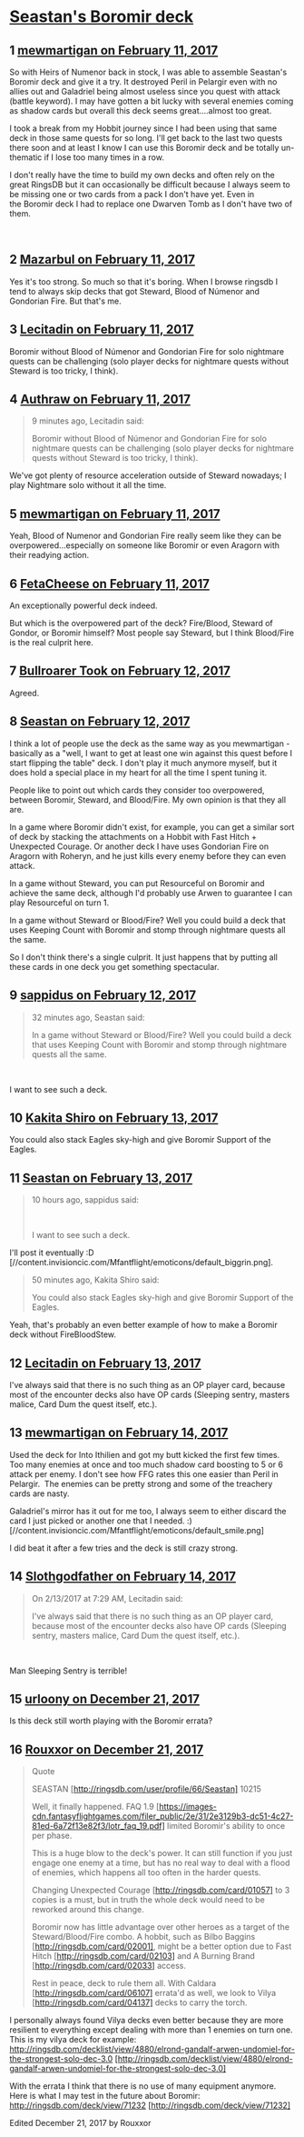 # [Seastan&#039;s Boromir deck](https://community.fantasyflightgames.com/topic/242398-seastans-boromir-deck/)

## 1 [mewmartigan on February 11, 2017](https://community.fantasyflightgames.com/topic/242398-seastans-boromir-deck/?do=findComment&comment=2636066)

So with Heirs of Numenor back in stock, I was able to assemble Seastan's Boromir deck and give it a try. It destroyed Peril in Pelargir even with no allies out and Galadriel being almost useless since you quest with attack (battle keyword). I may have gotten a bit lucky with several enemies coming as shadow cards but overall this deck seems great....almost too great.

I took a break from my Hobbit journey since I had been using that same deck in those same quests for so long. I'll get back to the last two quests there soon and at least I know I can use this Boromir deck and be totally un-thematic if I lose too many times in a row.

I don't really have the time to build my own decks and often rely on the great RingsDB but it can occasionally be difficult because I always seem to be missing one or two cards from a pack I don't have yet. Even in the Boromir deck I had to replace one Dwarven Tomb as I don't have two of them.

 

## 2 [Mazarbul on February 11, 2017](https://community.fantasyflightgames.com/topic/242398-seastans-boromir-deck/?do=findComment&comment=2636114)

Yes it's too strong. So much so that it's boring. When I browse ringsdb I tend to always skip decks that got Steward, Blood of Númenor and Gondorian Fire. But that's me. 

## 3 [Lecitadin on February 11, 2017](https://community.fantasyflightgames.com/topic/242398-seastans-boromir-deck/?do=findComment&comment=2636182)

Boromir without Blood of Númenor and Gondorian Fire for solo nightmare quests can be challenging (solo player decks for nightmare quests without Steward is too tricky, I think).

## 4 [Authraw on February 11, 2017](https://community.fantasyflightgames.com/topic/242398-seastans-boromir-deck/?do=findComment&comment=2636191)

> 9 minutes ago, Lecitadin said:
> 
> Boromir without Blood of Númenor and Gondorian Fire for solo nightmare quests can be challenging (solo player decks for nightmare quests without Steward is too tricky, I think).

We've got plenty of resource acceleration outside of Steward nowadays; I play Nightmare solo without it all the time.

## 5 [mewmartigan on February 11, 2017](https://community.fantasyflightgames.com/topic/242398-seastans-boromir-deck/?do=findComment&comment=2636209)

Yeah, Blood of Numenor and Gondorian Fire really seem like they can be overpowered...especially on someone like Boromir or even Aragorn with their readying action.

## 6 [FetaCheese on February 11, 2017](https://community.fantasyflightgames.com/topic/242398-seastans-boromir-deck/?do=findComment&comment=2636251)

An exceptionally powerful deck indeed.

But which is the overpowered part of the deck? Fire/Blood, Steward of Gondor, or Boromir himself? Most people say Steward, but I think Blood/Fire is the real culprit here.

## 7 [Bullroarer Took on February 12, 2017](https://community.fantasyflightgames.com/topic/242398-seastans-boromir-deck/?do=findComment&comment=2636382)

Agreed.

## 8 [Seastan on February 12, 2017](https://community.fantasyflightgames.com/topic/242398-seastans-boromir-deck/?do=findComment&comment=2636870)

I think a lot of people use the deck as the same way as you mewmartigan - basically as a "well, I want to get at least one win against this quest before I start flipping the table" deck. I don't play it much anymore myself, but it does hold a special place in my heart for all the time I spent tuning it.

People like to point out which cards they consider too overpowered, between Boromir, Steward, and Blood/Fire. My own opinion is that they all are.

In a game where Boromir didn't exist, for example, you can get a similar sort of deck by stacking the attachments on a Hobbit with Fast Hitch + Unexpected Courage. Or another deck I have uses Gondorian Fire on Aragorn with Roheryn, and he just kills every enemy before they can even attack. 

In a game without Steward, you can put Resourceful on Boromir and achieve the same deck, although I'd probably use Arwen to guarantee I can play Resourceful on turn 1.

In a game without Steward or Blood/Fire? Well you could build a deck that uses Keeping Count with Boromir and stomp through nightmare quests all the same.

So I don't think there's a single culprit. It just happens that by putting all these cards in one deck you get something spectacular.

## 9 [sappidus on February 12, 2017](https://community.fantasyflightgames.com/topic/242398-seastans-boromir-deck/?do=findComment&comment=2636891)

> 32 minutes ago, Seastan said:
> 
> In a game without Steward or Blood/Fire? Well you could build a deck that uses Keeping Count with Boromir and stomp through nightmare quests all the same.

 

I want to see such a deck.

## 10 [Kakita Shiro on February 13, 2017](https://community.fantasyflightgames.com/topic/242398-seastans-boromir-deck/?do=findComment&comment=2637410)

You could also stack Eagles sky-high and give Boromir Support of the Eagles.

## 11 [Seastan on February 13, 2017](https://community.fantasyflightgames.com/topic/242398-seastans-boromir-deck/?do=findComment&comment=2637477)

> 10 hours ago, sappidus said:
> 
>  
> 
> I want to see such a deck.

I'll post it eventually :D [//content.invisioncic.com/Mfantflight/emoticons/default_biggrin.png].

> 50 minutes ago, Kakita Shiro said:
> 
> You could also stack Eagles sky-high and give Boromir Support of the Eagles.

Yeah, that's probably an even better example of how to make a Boromir deck without FireBloodStew.

## 12 [Lecitadin on February 13, 2017](https://community.fantasyflightgames.com/topic/242398-seastans-boromir-deck/?do=findComment&comment=2637967)

I've always said that there is no such thing as an OP player card, because most of the encounter decks also have OP cards (Sleeping sentry, masters malice, Card Dum the quest itself, etc.).

## 13 [mewmartigan on February 14, 2017](https://community.fantasyflightgames.com/topic/242398-seastans-boromir-deck/?do=findComment&comment=2639642)

Used the deck for Into Ithilien and got my butt kicked the first few times. Too many enemies at once and too much shadow card boosting to 5 or 6 attack per enemy. I don't see how FFG rates this one easier than Peril in Pelargir.  The enemies can be pretty strong and some of the treachery cards are nasty.

Galadriel's mirror has it out for me too, I always seem to either discard the card I just picked or another one that I needed. :) [//content.invisioncic.com/Mfantflight/emoticons/default_smile.png]

I did beat it after a few tries and the deck is still crazy strong.

## 14 [Slothgodfather on February 14, 2017](https://community.fantasyflightgames.com/topic/242398-seastans-boromir-deck/?do=findComment&comment=2639938)

> On 2/13/2017 at 7:29 AM, Lecitadin said:
> 
> I've always said that there is no such thing as an OP player card, because most of the encounter decks also have OP cards (Sleeping sentry, masters malice, Card Dum the quest itself, etc.).

 

Man Sleeping Sentry is terrible!

## 15 [urloony on December 21, 2017](https://community.fantasyflightgames.com/topic/242398-seastans-boromir-deck/?do=findComment&comment=3137056)

Is this deck still worth playing with the Boromir errata?

## 16 [Rouxxor on December 21, 2017](https://community.fantasyflightgames.com/topic/242398-seastans-boromir-deck/?do=findComment&comment=3137072)

> Quote
> 
> SEASTAN [http://ringsdb.com/user/profile/66/Seastan] 10215
> 
> Well, it finally happened. FAQ 1.9 [https://images-cdn.fantasyflightgames.com/filer_public/2e/31/2e3129b3-dc51-4c27-81ed-6a72f13e82f3/lotr_faq_19.pdf] limited Boromir's ability to once per phase.
> 
> This is a huge blow to the deck's power. It can still function if you just engage one enemy at a time, but has no real way to deal with a flood of enemies, which happens all too often in the harder quests.
> 
> Changing Unexpected Courage [http://ringsdb.com/card/01057] to 3 copies is a must, but in truth the whole deck would need to be reworked around this change.
> 
> Boromir now has little advantage over other heroes as a target of the Steward/Blood/Fire combo. A hobbit, such as Bilbo Baggins [http://ringsdb.com/card/02001], might be a better option due to Fast Hitch [http://ringsdb.com/card/02103] and A Burning Brand [http://ringsdb.com/card/02033] access.
> 
> Rest in peace, deck to rule them all. With Caldara [http://ringsdb.com/card/06107] errata'd as well, we look to Vilya [http://ringsdb.com/card/04137] decks to carry the torch.

I personally always found Vilya decks even better because they are more resilient to everything except dealing with more than 1 enemies on turn one. This is my vilya deck for example: http://ringsdb.com/decklist/view/4880/elrond-gandalf-arwen-undomiel-for-the-strongest-solo-dec-3.0 [http://ringsdb.com/decklist/view/4880/elrond-gandalf-arwen-undomiel-for-the-strongest-solo-dec-3.0]

With the errata I think that there is no use of many equipment anymore. Here is what I may test in the future about Boromir: http://ringsdb.com/deck/view/71232 [http://ringsdb.com/deck/view/71232]

Edited December 21, 2017 by Rouxxor

